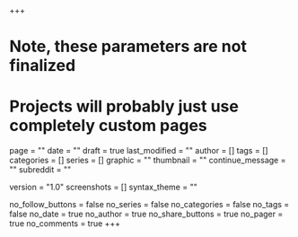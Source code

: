 +++
# Note, these parameters are not finalized
# Projects will probably just use completely custom pages

page = ""
date = ""
draft = true
last_modified = ""
author = []
tags = []
categories = []
series = []
graphic = ""
thumbnail = ""
continue_message = ""
subreddit = ""

version = "1.0"
screenshots = []
syntax_theme = ""

no_follow_buttons = false
no_series = false
no_categories = false
no_tags = false
no_date = true
no_author = true
no_share_buttons = true
no_pager = true
no_comments = true
+++

